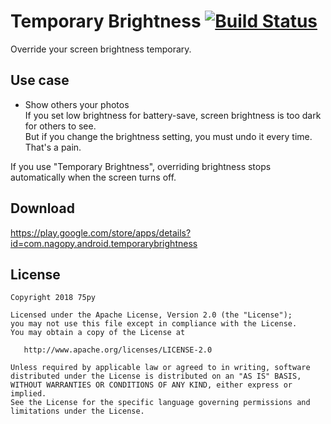 # Temporary Brightness [![Build Status](https://travis-ci.org/75py/Android-TemporaryBrightness.svg?branch=master)](https://travis-ci.org/75py/Android-TemporaryBrightness)

Override your screen brightness temporary.

## Use case

* Show others your photos  
If you set low brightness for battery-save, screen brightness is too dark for others to see.  
But if you change the brightness setting, you must undo it every time. That's a pain.  
  
If you use "Temporary Brightness", overriding brightness stops automatically when the screen turns off.

## Download

https://play.google.com/store/apps/details?id=com.nagopy.android.temporarybrightness

## License

```
Copyright 2018 75py

Licensed under the Apache License, Version 2.0 (the "License");
you may not use this file except in compliance with the License.
You may obtain a copy of the License at

   http://www.apache.org/licenses/LICENSE-2.0

Unless required by applicable law or agreed to in writing, software
distributed under the License is distributed on an "AS IS" BASIS,
WITHOUT WARRANTIES OR CONDITIONS OF ANY KIND, either express or implied.
See the License for the specific language governing permissions and
limitations under the License.
```